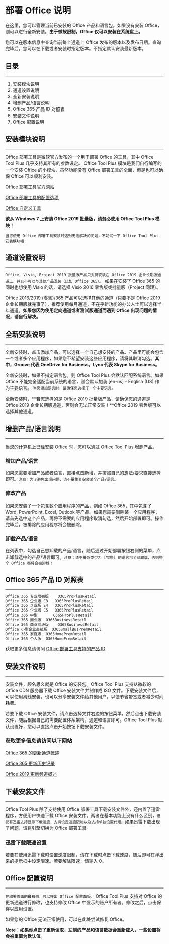 # 部署 Office 说明

在这里，您可以管理当前已安装的 Office 产品和语言包。如果没有安装 Office，则可以进行全新安装。**由于微软限制，Office 仅可以安装在系统盘上。**

您可以在版本信息中查询当前每个通道上 Office 发布的版本以及发布日期。查询完毕后，您可以在下载或者安装时指定版本。不指定默认安装最新版本。

## 目录

---

1. 安装模块说明
2. 通道设置说明
3. 全新安装说明
4. 增删产品/语言说明
5. Office 365 产品 ID 对照表
6. 安装文件说明
7. Office 配置说明

## 安装模块说明

---

Office 部署工具是微软官方发布的一个用于部署 Office 的工具，其中 Office Tool Plus 几乎支持其所有的参数设定。
Office Tool Plus 模块是我们自行编写的一个安装 Office 的小模块，虽然功能没有 Office 部署工具的全面，但是也可以确保 Office 可以顺利安装。

[Office 部署工具官方网站](https://aka.ms/ODT)

[Office 部署工具的配置选项](https://docs.microsoft.com/zh-cn/DeployOffice/configuration-options-for-the-office-2016-deployment-tool)

[Office 自定义工具](https://config.office.com)

**欲从 Windows 7 上安装 Office 2019 批量版，请务必使用 Office Tool Plus 模块！**

`当您使用 Office 部署工具安装时遇到无法解决的问题，不妨试一下 Office Tool Plus 安装模块哦！`

## 通道设置说明

---

`Office, Visio, Project 2019 批量版产品只支持安装在 Office 2019 企业长期版通道上，并且不可以与其他产品混装（比如 Office 365）`。
如果在安装了 Office 365 的同时也想使用 Visio 的话，请选择 Visio 2016 零售版或批量版（Project 同理）。

Office 2016/2019 (零售)/365 产品可以选择其他的通道（只要不是 Office 2019 企业长期版就完事了），推荐使用每月通道，不在乎新功能的办公人士可以选择半年通道。**如果您因为使用定向通道或者测试版通道而遇到 Office 出现问题的情况，请自行解决。**

## 全新安装说明

---

全新安装时，点击添加产品，可以选择一个自己想安装的产品。产品里可能会包含一个或者多个应用程序，如果您不希望安装这些应用程序，请将其取消勾选。**其中，Groove 代表 OneDrive for Business，Lync 代表 Skype for Business。**

全新安装时，如果不指定语言包，则 Office Tool Plus 会默认匹配系统语言。如果 Office 不能完全适配当前系统的语言，则会默认加装 [en-us] - English (US) 作为主要语言。
`当您添加语言时，请确保您选择了一个主要语言。`

全新安装时，**若您选择的是 Office 2019 批量版产品，请确保您的通道是 Office 2019 企业长期版通道，否则会无法正常安装！**Office 2019 零售版可以选择其他通道。

## 增删产品/语言说明

---

当您的计算机上已经安装 Office 时，您可以通过 Office Tool Plus 增删产品。

### 增加产品/语言

如果您需要增加产品或者语言，直接点击新增，并按照自己的想法/要求直接选择即可。`注意：为了避免出现问题，请不要重复安装某个产品/语言。`

### 修改产品

如果您安装了一个包含数个应用程序的产品，例如 Office 365，其中包含了 Word, PowerPoint, Excel, Outlook 等产品。如果您需要删除某一个应用程序，请首先选中这个产品，再将不需要的应用程序取消勾选，然后开始部署即可。操作完毕后，被排除的应用程序将会被删除。

### 卸载产品/语言

在列表中，勾选自己想卸载的产品/语言，随后通过开始部署按钮右侧的菜单，点击卸载选中的产品/语言即可。`注意：请不要将类型为 [完整] 的语言包全部卸载，否则整个 Office 都将会被卸载！`

## Office 365 产品 ID 对照表

---

```txt
Office 365 专业增强版	O365ProPlusRetail
Office 365 企业版 E3	O365ProPlusRetail
Office 365 企业版 E4	O365ProPlusRetail
Office 365 企业版 E5	O365ProPlusRetail
Office 365 中型		O365ProPlusRetail
Office 365 商业版	O365BusinessRetail
Office 365 商业高级版	O365BusinessRetail
Office 小型企业高级版	O365SmallBusPremRetail
Office 365 家庭版	O365HomePremRetail
Office 365 个人版	O365HomePremRetail
```

获取更多信息请访问 [Office 部署工具支持的产品 ID](https://docs.microsoft.com/zh-cn/office365/troubleshoot/administration/product-ids-supported-office-deployment-click-to-run)

## 安装文件说明

---

安装文件，顾名思义就是 Office 的安装包。Office Tool Plus 支持从微软的 Office CDN 服务器下载 Office 安装文件并制作成 ISO 文件。下载安装文件后，可以使用离线安装，也可以分享安装文件给其他用户，以便节省带宽或者减少时间耗费。

若要下载 Office 安装文件，请点击选择文件右边的按钮菜单，然后点击下载安装文件，随后根据自己的需要配置体系架构，通道和语言即可。Office Tool Plus 默认设置好，您可以直接点击开始按钮下载安装文件。

### 获取更多信息请访问以下网站

[Office 365 的更新通道概述](https://docs.microsoft.com/zh-cn/DeployOffice/overview-of-update-channels-for-office-365-proplus)

[Office 365 更新历史记录](https://docs.microsoft.com/zh-cn/officeupdates/update-history-office365-proplus-by-date)

[Office 2019 更新频道概述](https://docs.microsoft.com/zh-cn/DeployOffice/office2019/update#update-channel-for-office-2019)

## 下载安装文件

---

Office Tool Plus 除了支持使用 Office 部署工具下载安装文件外，还内置了迅雷程序，方便用户快速下载 Office 安装文件。两者在基本功能上没有什么区别，`但仅有迅雷支持显示下载进度，支持设定速度限制以及支持单独设置代理。`如果迅雷下载出现了问题，请将引擎切换为 Office 部署工具。

### 迅雷下载限速设置

若要在使用迅雷下载时设置速度限制，请在下载时点击下载速度，随后即可在弹出来的提示框中设定限速。若要解除限速，请输入 0。

## Office 配置说明

---

`在部署页面的最右侧，可以呼出 Office 配置面板。`
Office Tool Plus 支持对 Office 的更新通道进行修改，也支持修改 Office 中显示的账户所有者。修改之后，点击保存以应用设置。

如果您的 Office 无法正常使用，可以在此处尝试修复 Office。

**Note：如果你点击了重新读取，左侧的产品和语言数据会重新载入，一些设置将会被重置为默认值。**
